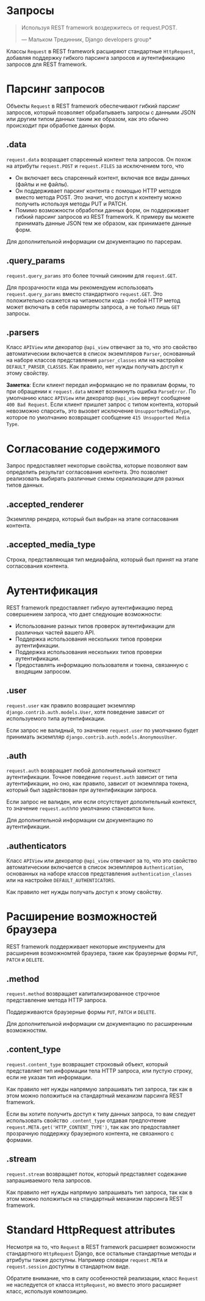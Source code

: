 # Запросы

> Используя REST framework воздержитесь от request.POST.
> 
> — Мальком Трединник, Django developers group*

Классы `Request` в REST framework расширяют стандартные `HttpRequest`, добавляя поддержку гибкого парсинга запросов и аутентификацию запросов для REST framework.

# Парсинг запросов

Объекты `Request` в REST framework обеспечивают гибкий парсинг запросов, который позволяет обрабатываеть запросы с данными JSON или другим типом данных таким же образом, как это обычно происходит при обработке данных форм.

## .data

`request.data` возращает спарсенный контент тела запросов. Он похож на атрибуты `request.POST` и `request.FILES` за исключением того, что

* Он включает весь спарсенный контент, включая все виды данных (файлы и не файлы).
* Он поддерживает парсинг контента с помощью HTTP методов вместо метода POST. Это значит, что доступ к контенту можно получить используя методы PUT и PATCH.
* Помимо возможности обработки данных форм, он поддерживает гибкий парсинг запросов из REST framework. К примеру вы можете принимать данные JSON тем же образом, как принимаете данные форм.

Для дополнительной информации см документацию по парсерам.

## .query_params

`request.query_params` это более точный синоним для `request.GET`.

Для прозрачности кода мы рекомендуем использовать `request.query_params` вместо стандартного `request.GET`. Это положительно скажется на читаемости кода - любой HTTP метод может включать в себя парамерты запроса, а не только лишь `GET` запросы.

## .parsers

Класс `APIView` или декоратор `@api_view` отвечают за то, что это свойство автоматическии включается в список экземпляров `Parser`, основанный на наборе классов представления `parser_classes` или на настройке `DEFAULT_PARSER_CLASSES`.
Как правило, нет нужды получать доступ к этому свойству.

**Заметка**: Если клиент передал информацию не по правилам формы, то при обращении к `request.data` может возникнуть ошибка `ParseError`. По умолчанию класс `APIView` или декоратор `@api_view` вернут сообщение `400 Bad Request`.
Если клиент пришлет запрос с типом контента, который невозможно спарсить, это вызовет исключение `UnsupportedMediaType`, которое по умолчанию возвращает сообщение `415 Unsupported Media Type`.

# Согласование содержимого

Запрос предоставляет некоторые свойства, которые позволяют вам определить результат согласования контента. Это позволяет реализовать выбирать различные схемы сериализации для разных типов данных.

## .accepted_renderer

Экземпляр рендера, который был выбран на этапе согласования контента.

## .accepted_media_type

Строка, представляющая тип медиафайла, который был принят на этапе согласования контента.

# Аутентификация

REST framework предоставляет гибкую аутентификацию перед совершением запроса, что дает следующие возможности:

* Использование разных типов проверок аутентификации для различных частей вашего API.
* Поддержка использования нескольких типов проверки аутентификации.
* Поддержка использования нескольких типов проверки аутентификации.
* Предоставлять информацию пользователя и токена, связанную с входящим запросом.

## .user

`request.user` как правило возвращает экземпляр `django.contrib.auth.models.User`, хотя поведение зависит от используемого типа аутентификации.

Если запрос не валидный, то значение `request.user` по умолчанию будет принимать экземпляр `django.contrib.auth.models.AnonymousUser`.

## .auth

`request.auth` возвращает любой дополнительный контекст аутентификации. Точное поведение `request.auth` зависит от типа аутентификации, но оно, как правило, зависит от экземпляра токена, который был задействован при аутентификации запроса.

Если запрос не валиден, или если отсутствует дополнтельный контекст, то значение `request.auth`по умолчанию становится `None`.

Для дополнительной информации см документацию по аутентификации.

## .authenticators

Класс `APIView` или декоратор `@api_view` отвечают за то, что это свойство автоматическии включается в список экземпляров `Authentication`, основанных на наборе классов представления `authentication_classes` или на настройке `DEFAULT_AUTHENTICATORS`.

Как правило нет нужды получать доступ к этому свойству.

# Расширение возможностей браузера

REST framework поддерживает некоторые инструменты для расширения возможномтей браузера, такие как браузерные формы `PUT`, `PATCH` и `DELETE`.

## .method

`request.method` возвращает капитализированное строчное представление метода HTTP запроса.

Поддерживаются браузерные формы `PUT`, `PATCH` и `DELETE`.

Для дополнительной информации см документацию по расширенным возможностям.

## .content_type

`request.content_type` возвращает строковый объект, который представляет тип информации тела HTTP запроса, или пустую строку, если не указан тип информации.

Как правило нет нужды напрямую запрашивать тип запроса, так как в этом можно положиться на стандартный механизм парсинга REST framework.

Если вы хотите получить доступ к типу данных запроса, то вам следует использовать свойство `.content_type` отдавая предпочтение `request.META.get('HTTP_CONTENT_TYPE')`, так как это предоставляет прозрачную поддержку браузерного контента, не связанного с формами.

## .stream

`request.stream` возвращает поток, который представляет содежание запрашиваемого тела запросов.

Как правило нет нужды напрямую запрашивать тип запроса, так как в этом можно положиться на стандартный механизм парсинга REST framework.

# Standard HttpRequest attributes

Несмотря на то, что `Request` в REST framework расширяет возможности стандартного `HttpRequest` Django, все остальные стандартные методы и атрибуты также доступны. Например словари `request.META` и `request.session` доступны в стандартном виде.

Обратите внимание, что в силу особенностей реализации, класс `Request` не наследуется от класса `HttpRequest`, но вместо этого расширяет класс, используя композицию.
